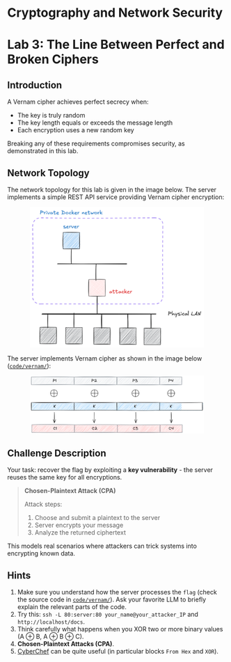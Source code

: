 # Cryptography and Network Security <!-- omit in toc -->

# Lab 3: The Line Between Perfect and Broken Ciphers <!-- omit in toc -->

## Introduction

A Vernam cipher achieves perfect secrecy when:
- The key is truly random
- The key length equals or exceeds the message length
- Each encryption uses a new random key

Breaking any of these requirements compromises security, as demonstrated in this lab.

## Network Topology

The network topology for this lab is given in the image below. The server implements a simple REST API service providing Vernam cipher encryption:

<p align="center">
  <img src="../img/lab_topology_server_only.png" width="400px" height="auto"/>
</p>

The server implements Vernam cipher as shown in the image below ([`code/vernam/`](../code/vernam/)):

<p align="center">
  <img src="../img/vernam_encryption.png" width="400px" height="auto"/>
</p>

## Challenge Description

Your task: recover the flag by exploiting a **key vulnerability** - the server reuses the same key for all encryptions.

> **Chosen-Plaintext Attack (CPA)**
>
> Attack steps:
>   1. Choose and submit a plaintext to the server
>   2. Server encrypts your message
>   3. Analyze the returned ciphertext

This models real scenarios where attackers can trick systems into encrypting known data.

## Hints

1. Make sure you understand how the server processes the `flag` (check the source code in [`code/vernam/`](../code/vernam/)). Ask your favorite LLM to briefly explain the relevant parts of the code.      
2. Try this: `ssh -L 80:server:80 your_name@your_attacker_IP` and `http://localhost/docs`. 
3. Think carefully what happens when you XOR two or more binary values (A ⊕ B, A ⊕ B ⊕ C).
4. **Chosen-Plaintext Attacks (CPA)**.
5. [CyberChef](https://gchq.github.io/CyberChef/) can be quite useful (in particular blocks `From Hex` and `XOR`).